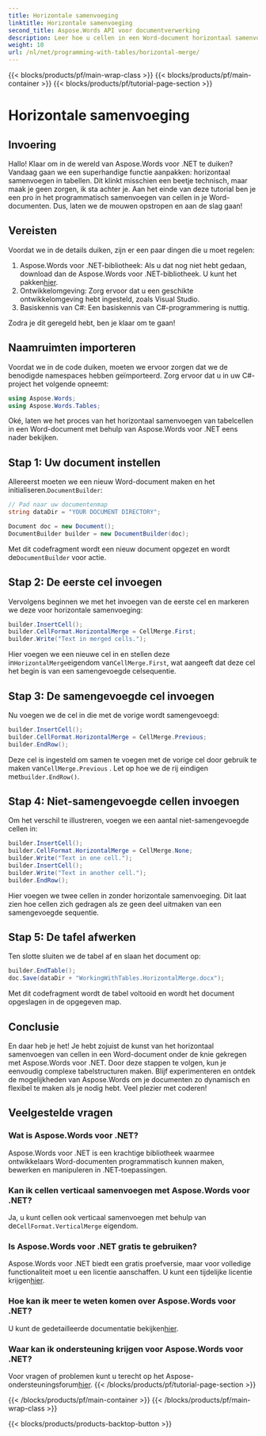 ```yaml
---
title: Horizontale samenvoeging
linktitle: Horizontale samenvoeging
second_title: Aspose.Words API voor documentverwerking
description: Leer hoe u cellen in een Word-document horizontaal samenvoegt met Aspose.Words voor .NET met deze gedetailleerde, stapsgewijze zelfstudie.
weight: 10
url: /nl/net/programming-with-tables/horizontal-merge/
---
```


{{< blocks/products/pf/main-wrap-class >}}
{{< blocks/products/pf/main-container >}}
{{< blocks/products/pf/tutorial-page-section >}}

# Horizontale samenvoeging

## Invoering

Hallo! Klaar om in de wereld van Aspose.Words voor .NET te duiken? Vandaag gaan we een superhandige functie aanpakken: horizontaal samenvoegen in tabellen. Dit klinkt misschien een beetje technisch, maar maak je geen zorgen, ik sta achter je. Aan het einde van deze tutorial ben je een pro in het programmatisch samenvoegen van cellen in je Word-documenten. Dus, laten we de mouwen opstropen en aan de slag gaan!

## Vereisten

Voordat we in de details duiken, zijn er een paar dingen die u moet regelen:

1. Aspose.Words voor .NET-bibliotheek: Als u dat nog niet hebt gedaan, download dan de Aspose.Words voor .NET-bibliotheek. U kunt het pakken[hier](https://releases.aspose.com/words/net/).
2. Ontwikkelomgeving: Zorg ervoor dat u een geschikte ontwikkelomgeving hebt ingesteld, zoals Visual Studio.
3. Basiskennis van C#: Een basiskennis van C#-programmering is nuttig.

Zodra je dit geregeld hebt, ben je klaar om te gaan!

## Naamruimten importeren

Voordat we in de code duiken, moeten we ervoor zorgen dat we de benodigde namespaces hebben geïmporteerd. Zorg ervoor dat u in uw C#-project het volgende opneemt:

```csharp
using Aspose.Words;
using Aspose.Words.Tables;
```

Oké, laten we het proces van het horizontaal samenvoegen van tabelcellen in een Word-document met behulp van Aspose.Words voor .NET eens nader bekijken.

## Stap 1: Uw document instellen

 Allereerst moeten we een nieuw Word-document maken en het initialiseren.`DocumentBuilder`:

```csharp
// Pad naar uw documentenmap
string dataDir = "YOUR DOCUMENT DIRECTORY";

Document doc = new Document();
DocumentBuilder builder = new DocumentBuilder(doc);
```

 Met dit codefragment wordt een nieuw document opgezet en wordt de`DocumentBuilder` voor actie.

## Stap 2: De eerste cel invoegen

Vervolgens beginnen we met het invoegen van de eerste cel en markeren we deze voor horizontale samenvoeging:

```csharp
builder.InsertCell();
builder.CellFormat.HorizontalMerge = CellMerge.First;
builder.Write("Text in merged cells.");
```

 Hier voegen we een nieuwe cel in en stellen deze in`HorizontalMerge`eigendom van`CellMerge.First`, wat aangeeft dat deze cel het begin is van een samengevoegde celsequentie.

## Stap 3: De samengevoegde cel invoegen

Nu voegen we de cel in die met de vorige wordt samengevoegd:

```csharp
builder.InsertCell();
builder.CellFormat.HorizontalMerge = CellMerge.Previous;
builder.EndRow();
```

 Deze cel is ingesteld om samen te voegen met de vorige cel door gebruik te maken van`CellMerge.Previous` . Let op hoe we de rij eindigen met`builder.EndRow()`.

## Stap 4: Niet-samengevoegde cellen invoegen

Om het verschil te illustreren, voegen we een aantal niet-samengevoegde cellen in:

```csharp
builder.InsertCell();
builder.CellFormat.HorizontalMerge = CellMerge.None;
builder.Write("Text in one cell.");
builder.InsertCell();
builder.Write("Text in another cell.");
builder.EndRow();
```

Hier voegen we twee cellen in zonder horizontale samenvoeging. Dit laat zien hoe cellen zich gedragen als ze geen deel uitmaken van een samengevoegde sequentie.

## Stap 5: De tafel afwerken

Ten slotte sluiten we de tabel af en slaan het document op:

```csharp
builder.EndTable();
doc.Save(dataDir + "WorkingWithTables.HorizontalMerge.docx");
```

Met dit codefragment wordt de tabel voltooid en wordt het document opgeslagen in de opgegeven map.

## Conclusie

En daar heb je het! Je hebt zojuist de kunst van het horizontaal samenvoegen van cellen in een Word-document onder de knie gekregen met Aspose.Words voor .NET. Door deze stappen te volgen, kun je eenvoudig complexe tabelstructuren maken. Blijf experimenteren en ontdek de mogelijkheden van Aspose.Words om je documenten zo dynamisch en flexibel te maken als je nodig hebt. Veel plezier met coderen!

## Veelgestelde vragen

### Wat is Aspose.Words voor .NET?
Aspose.Words voor .NET is een krachtige bibliotheek waarmee ontwikkelaars Word-documenten programmatisch kunnen maken, bewerken en manipuleren in .NET-toepassingen.

### Kan ik cellen verticaal samenvoegen met Aspose.Words voor .NET?
 Ja, u kunt cellen ook verticaal samenvoegen met behulp van de`CellFormat.VerticalMerge` eigendom.

### Is Aspose.Words voor .NET gratis te gebruiken?
 Aspose.Words voor .NET biedt een gratis proefversie, maar voor volledige functionaliteit moet u een licentie aanschaffen. U kunt een tijdelijke licentie krijgen[hier](https://purchase.aspose.com/temporary-license/).

### Hoe kan ik meer te weten komen over Aspose.Words voor .NET?
 U kunt de gedetailleerde documentatie bekijken[hier](https://reference.aspose.com/words/net/).

### Waar kan ik ondersteuning krijgen voor Aspose.Words voor .NET?
 Voor vragen of problemen kunt u terecht op het Aspose-ondersteuningsforum[hier](https://forum.aspose.com/c/words/8).
{{< /blocks/products/pf/tutorial-page-section >}}

{{< /blocks/products/pf/main-container >}}
{{< /blocks/products/pf/main-wrap-class >}}

{{< blocks/products/products-backtop-button >}}
